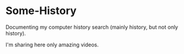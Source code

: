 # Some-History

Documenting my computer history search (mainly history, but not only history).

I'm sharing here only amazing videos.
